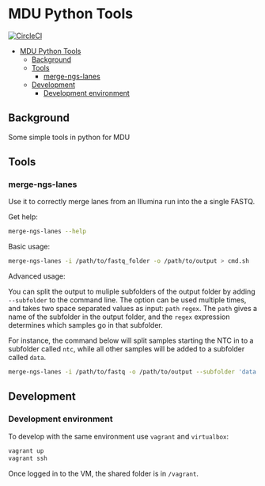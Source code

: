 # MDU Python Tools

[![CircleCI](https://circleci.com/gh/MDU-PHL/mdu-pytools.svg?style=svg)](https://circleci.com/gh/MDU-PHL/mdu-pytools)

- [MDU Python Tools](#mdu-python-tools)
  - [Background](#background)
  - [Tools](#tools)
    - [merge-ngs-lanes](#merge-ngs-lanes)
  - [Development](#development)
    - [Development environment](#development-environment)

## Background

Some simple tools in python for MDU

## Tools

### merge-ngs-lanes

Use it to correctly merge lanes from an Illumina run into the a single FASTQ.

Get help:

```bash
merge-ngs-lanes --help
```

Basic usage:

```bash
merge-ngs-lanes -i /path/to/fastq_folder -o /path/to/output > cmd.sh
```

Advanced usage:

You can split the output to muliple subfolders of the output folder by adding `--subfolder`
to the command line. The option can be used multiple times, and takes two space separated values as input:
`path` `regex`. The `path` gives a name of the subfolder in the output folder, and the `regex` expression
determines which samples go in that subfolder.

For instance, the command below will split samples starting the NTC in to a subfolder called `ntc`,
while all other samples will be added to a subfolder called `data`.

```bash
merge-ngs-lanes -i /path/to/fastq -o /path/to/output --subfolder 'data' '(?!NTC).*' --subfolder 'ntc' '(?<=NTC).*' > cmd.sh
```

## Development

### Development environment

To develop with the same environment use `vagrant` and `virtualbox`:

```bash
vagrant up
vagrant ssh
```

Once logged in to the VM, the shared folder is in `/vagrant`.
